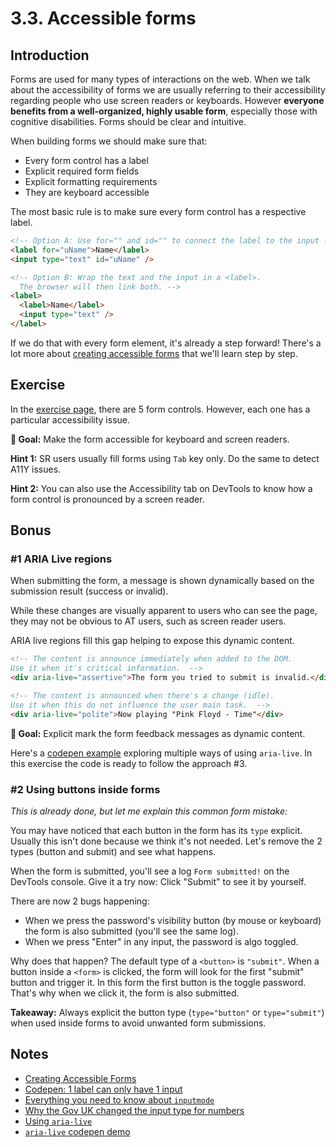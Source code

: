 # 3.3. Accessible forms

## Introduction

Forms are used for many types of interactions on the web. When we talk about the accessibility of forms we are usually referring to their accessibility regarding people who use screen readers or keyboards. However **everyone benefits from a well-organized, highly usable form**, especially those with cognitive disabilities. Forms should be clear and intuitive.

When building forms we should make sure that:

- Every form control has a label
- Explicit required form fields
- Explicit formatting requirements
- They are keyboard accessible

The most basic rule is to make sure every form control has a respective label.

```html
<!-- Option A: Use for="" and id="" to connect the label to the input -->
<label for="uName">Name</label>
<input type="text" id="uName" />

<!-- Option B: Wrap the text and the input in a <label>.
  The browser will then link both. -->
<label>
  <label>Name</label>
  <input type="text" />
</label>
```

If we do that with every form element, it's already a step forward! There's a lot more about [creating accessible forms](https://webaim.org/techniques/forms/) that we'll learn step by step.

## Exercise

In the [exercise page](../exercises/3.3.html), there are 5 form controls. However, each one has a particular accessibility issue.

**🎯 Goal:** Make the form accessible for keyboard and screen readers.

**Hint 1:** SR users usually fill forms using `Tab` key only. Do the same to detect A11Y issues.

**Hint 2:** You can also use the Accessibility tab on DevTools to know how a form control is pronounced by a screen reader.

## Bonus

### #1 ARIA Live regions

When submitting the form, a message is shown dynamically based on the submission result (success or invalid).

While these changes are visually apparent to users who can see the page,
they may not be obvious to AT users, such as screen reader users.

ARIA live regions fill this gap helping to expose this dynamic content.

```html
<!-- The content is announce immediately when added to the DOM.
Use it when it's critical information.  -->
<div aria-live="assertive">The form you tried to submit is invalid.</div>

<!-- The content is announced when there's a change (idle).
Use it when this do not influence the user main task.  -->
<div aria-live="polite">Now playing "Pink Floyd - Time"</div>
```

**🎯 Goal:** Explicit mark the form feedback messages as dynamic content.

Here's a [codepen example](https://codepen.io/vloux/details/jxPrWy) exploring multiple ways of using `aria-live`. In this exercise the code is ready to follow the approach #3.

### #2 Using buttons inside forms

_This is already done, but let me explain this common form mistake:_

You may have noticed that each button in the form has its `type` explicit.
Usually this isn't done because we think it's not needed. Let's remove the 2 types (button and submit) and see what happens.

When the form is submitted, you'll see a log `Form submitted!` on the DevTools console.
Give it a try now: Click "Submit" to see it by yourself.

There are now 2 bugs happening:

- When we press the password's visibility button (by mouse or keyboard) the form is also submitted (you'll see the same log).
- When we press "Enter" in any input, the password is algo toggled.

Why does that happen? The default type of a `<button>` is `"submit"`. When a button inside
a `<form>` is clicked, the form will look for the first "submit" button and trigger it.
In this form the first button is the toggle password. That's why when we click it, the form is also submitted.

**Takeaway:** Always explicit the button type (`type="button"` or `type="submit"`) when used inside forms to avoid unwanted form submissions.

## Notes

- [Creating Accessible Forms](https://webaim.org/techniques/forms/)
- [Codepen: 1 label can only have 1 input](https://codepen.io/sandrina-p/pen/oNXyGPE)
- [Everything you need to know about `inputmode`](https://css-tricks.com/everything-you-ever-wanted-to-know-about-inputmode/)
- [Why the Gov UK changed the input type for numbers](https://technology.blog.gov.uk/2020/02/24/why-the-gov-uk-design-system-team-changed-the-input-type-for-numbers/)
- [Using `aria-live`](https://bitsofco.de/using-aria-live/)
- [`aria-live` codepen demo](https://codepen.io/vloux/details/jxPrWy)
